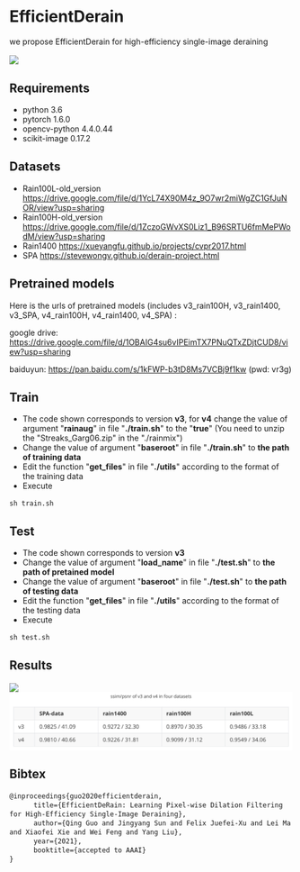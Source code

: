 # EfficientDerain
we propose EfficientDerain for high-efficiency single-image deraining

<img align="center" src="./results/structure.png" swidth="750">

## Requirements

- python 3.6
- pytorch 1.6.0
- opencv-python 4.4.0.44
- scikit-image 0.17.2

## Datasets
- Rain100L-old_version https://drive.google.com/file/d/1YcL74X90M4z_9O7wr2miWgZC1GfJuNOR/view?usp=sharing
- Rain100H-old_version https://drive.google.com/file/d/1ZczoGWvXS0Liz1_B96SRTU6fmMePWodM/view?usp=sharing
- Rain1400 https://xueyangfu.github.io/projects/cvpr2017.html
- SPA https://stevewongv.github.io/derain-project.html

## Pretrained models
Here is the urls of pretrained models (includes v3_rain100H, v3_rain1400, v3_SPA, v4_rain100H, v4_rain1400, v4_SPA) : 

google drive:
https://drive.google.com/file/d/1OBAIG4su6vIPEimTX7PNuQTxZDjtCUD8/view?usp=sharing

baiduyun:
https://pan.baidu.com/s/1kFWP-b3tD8Ms7VCBj9f1kw (pwd: vr3g)

## Train

- The code shown corresponds to version **v3**, for **v4** change the value of argument "**rainaug**" in file "**./train.sh**" to the "**true**" (You need to unzip the "Streaks_Garg06.zip" in the "./rainmix")
- Change the value of argument "**baseroot**" in file "**./train.sh**" to **the path of training data**
- Edit the function "**get_files**" in file "**./utils**" according to the format of the training data
- Execute

```
sh train.sh
```

## Test

- The code shown corresponds to version **v3**
- Change the value of argument "**load_name**" in file "**./test.sh**" to **the path of pretained model**
- Change the value of argument "**baseroot**" in file "**./test.sh**" to **the path of testing data**
- Edit the function "**get_files**" in file "**./utils**" according to the format of the testing data
- Execute

```
sh test.sh
```

## Results

<img align="center" src="./results/psnr_ssim-time.png" swidth="750">

<img align="center" src="./results/table-ssim_psnr.png" swidth="750">

## Bibtex

```
@inproceedings{guo2020efficientderain,
      title={EfficientDeRain: Learning Pixel-wise Dilation Filtering for High-Efficiency Single-Image Deraining}, 
      author={Qing Guo and Jingyang Sun and Felix Juefei-Xu and Lei Ma and Xiaofei Xie and Wei Feng and Yang Liu},
      year={2021},
      booktitle={accepted to AAAI}
}
```

